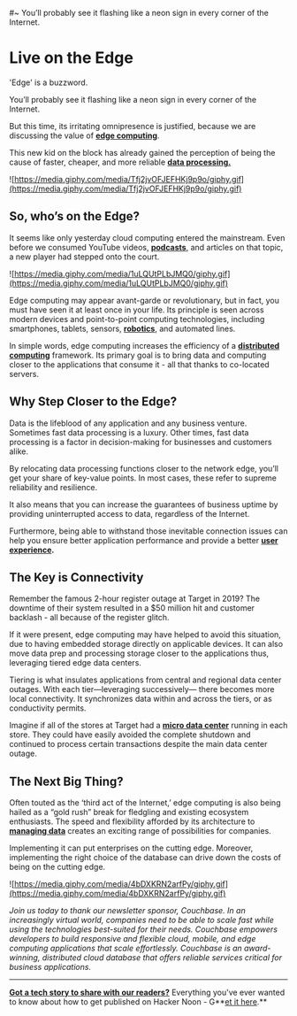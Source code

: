 #~ You’ll probably see it flashing like a neon sign in every corner of the Internet.

# Live on the Edge

'Edge' is a buzzword.

You’ll probably see it flashing like a neon sign in every corner of the Internet.

But this time, its irritating omnipresence is justified, because we are discussing the value of [**edge computing**](https://hackernoon.com/how-iot-and-edge-computing-influence-various-industries-kp193442).

This new kid on the block has already gained the perception of being the cause of faster, cheaper, and more reliable [**data processing.**](https://hackernoon.com/ingestion-and-processing-of-data-for-big-data-and-iot-solutions-659431e37b52)

![https://media.giphy.com/media/Tfj2jvOFJEFHKj9p9o/giphy.gif](https://media.giphy.com/media/Tfj2jvOFJEFHKj9p9o/giphy.gif)

## **So, who’s on the Edge?**

It seems like only yesterday cloud computing entered the mainstream. Even before we consumed YouTube videos, **[podcasts](https://hackernoon.com/tagged/hackernoon-podcast)**, and articles on that topic, a new player had stepped onto the court.

![https://media.giphy.com/media/1uLQUtPLbJMQ0/giphy.gif](https://media.giphy.com/media/1uLQUtPLbJMQ0/giphy.gif)

Edge computing may appear avant-garde or revolutionary, but in fact, you must have seen it at least once in your life. Its principle is seen across modern devices and point-to-point computing technologies, including smartphones, tablets, sensors, [**robotics**](https://hackernoon.com/the-rise-of-robots-insights-into-the-global-robotics-market-374g3u2q), and automated lines.

In simple words, edge computing increases the efficiency of a **[distributed computing](https://hackernoon.com/cloud-computing-explained-what-is-serverless-sql-and-why-should-you-care-5y3t33z5)** framework. Its primary goal is to bring data and computing closer to the applications that consume it - all that thanks to co-located servers.

## Why Step Closer to the Edge?

Data is the lifeblood of any application and any business venture. Sometimes fast data processing is a luxury. Other times, fast data processing is a factor in decision-making for businesses and customers alike.

By relocating data processing functions closer to the network edge, you’ll get your share of key-value points. In most cases, these refer to supreme reliability and resilience.

It also means that you can increase the guarantees of business uptime by providing uninterrupted access to data, regardless of the Internet.

Furthermore, being able to withstand those inevitable connection issues can help you ensure better application performance and provide a better **[user experience](https://hackernoon.com/improving-user-experience-and-growing-leads-by-building-forms-properly-tmw3482).**

## The Key is Connectivity

Remember the famous 2-hour register outage at Target in 2019? The downtime of their system resulted in a $50 million hit and customer backlash - all because of the register glitch.

If it were present, edge computing may have helped to avoid this situation, due to having embedded storage directly on applicable devices. It can also move data prep and processing storage closer to the applications thus, leveraging tiered edge data centers.

Tiering is what insulates applications from central and regional data center outages. With each tier—leveraging successively— there becomes more local connectivity. It synchronizes data within and across the tiers, or as conductivity permits.

Imagine if all of the stores at Target had a **[micro data center](https://hackernoon.com/the-day-your-laptop-became-a-micro-datacenter-97ba62c9e862)** running in each store. They could have easily avoided the complete shutdown and continued to process certain transactions despite the main data center outage.

## **The Next Big Thing?**

Often touted as the ‘third act of the Internet,’ edge computing is also being hailed as a “gold rush” break for fledgling and existing ecosystem enthusiasts. The speed and flexibility afforded by its architecture to [**managing data**](https://hackernoon.com/managing-complex-data-structures-in-nodejs-17b571c0ba04) creates an exciting range of possibilities for companies.

Implementing it can put enterprises on the cutting edge. Moreover, implementing the right choice of the database can drive down the costs of being on the cutting edge.

![https://media.giphy.com/media/4bDXKRN2arfPy/giphy.gif](https://media.giphy.com/media/4bDXKRN2arfPy/giphy.gif)

*Join us today to thank our newsletter sponsor, Couchbase. In an increasingly virtual world, companies need to be able to scale fast while using the technologies best-suited for their needs. Couchbase empowers developers to build responsive and flexible cloud, mobile, and edge computing applications that scale effortlessly. Couchbase is an award-winning, distributed cloud database that offers reliable services critical for business applications.*

***

**[Got a tech story to share with our readers?](https://hackernoon.com/signup)** Everything you've ever wanted to know about how to get published on Hacker Noon - G**[et it here](https://www.publish.hackernoon.com/).**